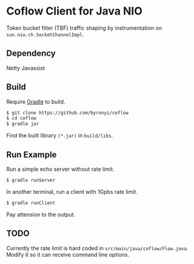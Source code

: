 Coflow Client for Java NIO
===

Token bucket filter (TBF) traffic shaping by instrumentation on ``sun.nio.ch.SocketChannelImpl``.

Dependency
---

Netty
Javassist

Build
---

Require [Gradle](http://gradle.org/) to build.

```bash
$ git clone https://github.com/byronyi/coflow
$ cd coflow
$ gradle jar
```

Find the built library ``(*.jar)`` in ``build/libs``.

Run Example
---

Run a simple echo server without rate limit.

```bash
$ gradle runServer
```

In another terminal, run a client with 1Gpbs rate limit.

```bash
$ gradle runClient
```

Pay attension to the output.

TODO
---

Currently the rate limit is hard coded in ``src/main/java/coflow/Flow.java``. Modify it so it can receive command line options.
